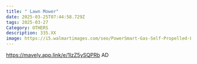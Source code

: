 ```yaml
---
title: " Lawn Mower"
date: 2025-03-25T07:44:58.729Z
tags: 2025-03-27
Category: OTHERS
description: 335.XX
image: https://i5.walmartimages.com/seo/PowerSmart-Gas-Self-Propelled-Lawn-Mower-21-inch-170cc-with-6-position-Height-Adjustment_cb35a113-9c33-4976-a741-12f531eb2e2d.22225a8cb39a712edbf6feb2ceb06fce.jpeg?odnHeight=640&odnWidth=640&odnBg=FFFFFF
---
```

https://mavely.app.link/e/1lzZ5ySQPRb   AD